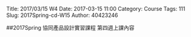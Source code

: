 Title: 2017/03/15 W4
Date: 2017-03-15 11:00
Category: Course
Tags: 111
Slug: 2017Spring-cd-W15
Author: 40423246


##2017Spring 協同產品設計實習課程  第四週上課內容
